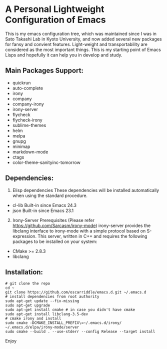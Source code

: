 # A Personal Lightweight Configuration of Emacs
  This is my emacs configuration tree, which was maintained since I was in 
Sato Takashi Lab in Kyoto University, and now added several new packages 
for fansy and convient features. Light-weight and transportability are 
considered as the most important things. This is my starting point of Emacs
Lisps and hopefully it can help you in develop and study.

Main Packages Support:
-
*  quickrun
*  auto-complete
*  irony
*  company
*  company-irony
*  irony-server
*  flycheck
*  flycheck-irony
*  sublime-themes
*  helm
*  melpa
*  gnupg
*  minimap
*  markdown-mode
*  ctags
*  color-theme-sanityinc-tomorrow

Dependencies:
-
1) Elisp dependencies
These dependencies will be installed automatically when using the
standard procedure.

* cl-lib	Built-in since Emacs 24.3
* json	Built-in since Emacs 23.1

2) Irony-Server Prerequisites (Please refer https://github.com/Sarcasm/irony-mode)
irony-server provides the libclang interface to irony-mode with a simple protocol based on S-expression. This server, written in C++ and requires the following packages to be installed on your system:

* CMake >= 2.8.3
* libclang

Installation:
-
```shell
# git clone the repo
cd ~
git clone https://github.com/oscarriddle/emacs.d.git ~/.emacs.d
# install dependencies from root authority
sudo apt-get update --fix-missing
sudo apt-get upgrade
sudo apt-get install cmake # in case you didn't have cmake
sudo apt-get install libclang-3.5-dev
# cmake irony and install
sudo cmake -DCMAKE_INSTALL_PREFIX\=~/.emacs.d/irony/ ~/.emacs.d/elpa/irony-mode/server
sudo cmake --build . --use-stderr --config Release --target install
```

Enjoy
